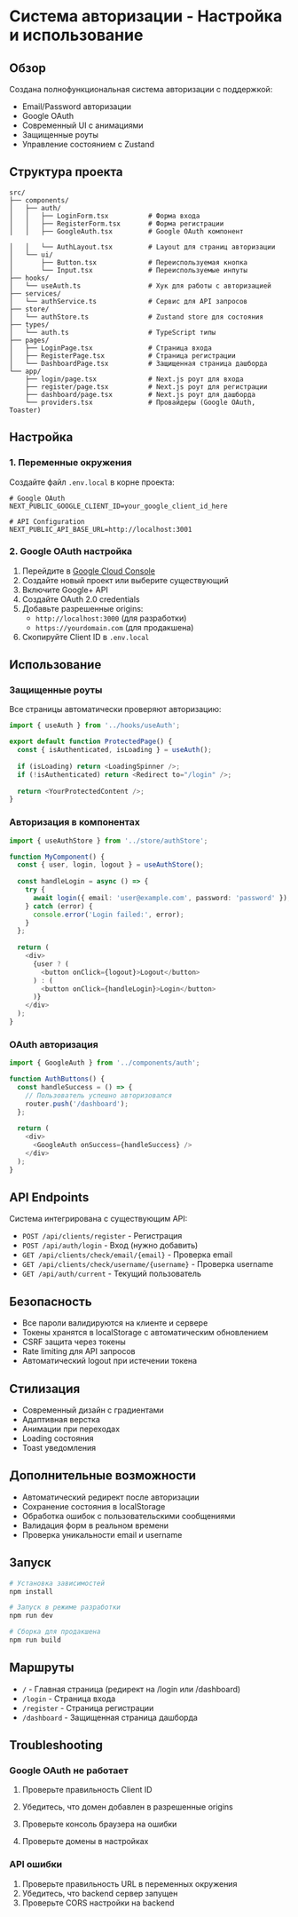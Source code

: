 # Система авторизации - Настройка и использование

## Обзор

Создана полнофункциональная система авторизации с поддержкой:
- Email/Password авторизации
- Google OAuth
- Современный UI с анимациями
- Защищенные роуты
- Управление состоянием с Zustand

## Структура проекта

```
src/
├── components/
│   ├── auth/
│   │   ├── LoginForm.tsx          # Форма входа
│   │   ├── RegisterForm.tsx       # Форма регистрации
│   │   ├── GoogleAuth.tsx         # Google OAuth компонент

│   │   └── AuthLayout.tsx         # Layout для страниц авторизации
│   └── ui/
│       ├── Button.tsx             # Переиспользуемая кнопка
│       └── Input.tsx              # Переиспользуемые инпуты
├── hooks/
│   └── useAuth.ts                 # Хук для работы с авторизацией
├── services/
│   └── authService.ts             # Сервис для API запросов
├── store/
│   └── authStore.ts               # Zustand store для состояния
├── types/
│   └── auth.ts                    # TypeScript типы
├── pages/
│   ├── LoginPage.tsx              # Страница входа
│   ├── RegisterPage.tsx           # Страница регистрации
│   └── DashboardPage.tsx          # Защищенная страница дашборда
└── app/
    ├── login/page.tsx             # Next.js роут для входа
    ├── register/page.tsx          # Next.js роут для регистрации
    ├── dashboard/page.tsx         # Next.js роут для дашборда
    └── providers.tsx              # Провайдеры (Google OAuth, Toaster)
```

## Настройка

### 1. Переменные окружения

Создайте файл `.env.local` в корне проекта:

```env
# Google OAuth
NEXT_PUBLIC_GOOGLE_CLIENT_ID=your_google_client_id_here

# API Configuration
NEXT_PUBLIC_API_BASE_URL=http://localhost:3001
```

### 2. Google OAuth настройка

1. Перейдите в [Google Cloud Console](https://console.cloud.google.com/)
2. Создайте новый проект или выберите существующий
3. Включите Google+ API
4. Создайте OAuth 2.0 credentials
5. Добавьте разрешенные origins:
   - `http://localhost:3000` (для разработки)
   - `https://yourdomain.com` (для продакшена)
6. Скопируйте Client ID в `.env.local`



## Использование

### Защищенные роуты

Все страницы автоматически проверяют авторизацию:

```typescript
import { useAuth } from '../hooks/useAuth';

export default function ProtectedPage() {
  const { isAuthenticated, isLoading } = useAuth();
  
  if (isLoading) return <LoadingSpinner />;
  if (!isAuthenticated) return <Redirect to="/login" />;
  
  return <YourProtectedContent />;
}
```

### Авторизация в компонентах

```typescript
import { useAuthStore } from '../store/authStore';

function MyComponent() {
  const { user, login, logout } = useAuthStore();
  
  const handleLogin = async () => {
    try {
      await login({ email: 'user@example.com', password: 'password' });
    } catch (error) {
      console.error('Login failed:', error);
    }
  };
  
  return (
    <div>
      {user ? (
        <button onClick={logout}>Logout</button>
      ) : (
        <button onClick={handleLogin}>Login</button>
      )}
    </div>
  );
}
```

### OAuth авторизация

```typescript
import { GoogleAuth } from '../components/auth';

function AuthButtons() {
  const handleSuccess = () => {
    // Пользователь успешно авторизовался
    router.push('/dashboard');
  };
  
  return (
    <div>
      <GoogleAuth onSuccess={handleSuccess} />
    </div>
  );
}
```

## API Endpoints

Система интегрирована с существующим API:

- `POST /api/clients/register` - Регистрация
- `POST /api/auth/login` - Вход (нужно добавить)
- `GET /api/clients/check/email/{email}` - Проверка email
- `GET /api/clients/check/username/{username}` - Проверка username
- `GET /api/auth/current` - Текущий пользователь

## Безопасность

- Все пароли валидируются на клиенте и сервере
- Токены хранятся в localStorage с автоматическим обновлением
- CSRF защита через токены
- Rate limiting для API запросов
- Автоматический logout при истечении токена

## Стилизация

- Современный дизайн с градиентами
- Адаптивная верстка
- Анимации при переходах
- Loading состояния
- Toast уведомления

## Дополнительные возможности

- Автоматический редирект после авторизации
- Сохранение состояния в localStorage
- Обработка ошибок с пользовательскими сообщениями
- Валидация форм в реальном времени
- Проверка уникальности email и username

## Запуск

```bash
# Установка зависимостей
npm install

# Запуск в режиме разработки
npm run dev

# Сборка для продакшена
npm run build
```

## Маршруты

- `/` - Главная страница (редирект на /login или /dashboard)
- `/login` - Страница входа
- `/register` - Страница регистрации
- `/dashboard` - Защищенная страница дашборда

## Troubleshooting

### Google OAuth не работает
1. Проверьте правильность Client ID
2. Убедитесь, что домен добавлен в разрешенные origins
3. Проверьте консоль браузера на ошибки


3. Проверьте домены в настройках

### API ошибки
1. Проверьте правильность URL в переменных окружения
2. Убедитесь, что backend сервер запущен
3. Проверьте CORS настройки на backend 